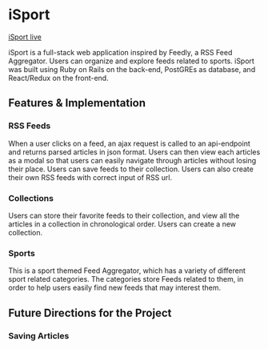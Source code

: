 # iSport

[iSport live][heroku]

[heroku]: https://feed-isport.herokuapp.com/

iSport is a full-stack web application inspired by Feedly, a RSS Feed Aggregator.
Users can organize and explore feeds related to sports. iSport was built
using Ruby on Rails on the back-end, PostGREs as database, and React/Redux
on the front-end.

## Features & Implementation

### RSS Feeds

When a user clicks on a feed, an ajax request is called to an api-endpoint and returns parsed articles in json format. Users can then view each articles as a modal so that users can easily navigate through articles without losing their place. Users can save feeds to their collection. Users can also create their own RSS feeds with correct input of RSS url.

### Collections

Users can store their favorite feeds to their collection, and view all the articles in a collection in chronological order. Users can create a new collection.

### Sports

This is a sport themed Feed Aggregator, which has a variety of different sport related categories. The categories store Feeds related to them, in order to help users easily find new feeds that may interest them.


## Future Directions for the Project

### Saving Articles
